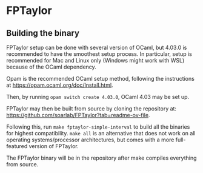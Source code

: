 # FPTaylor

## Building the binary

FPTaylor setup can be done with several version of OCaml, but 4.03.0 is recommended to have the smoothest setup process. In particular, setup is recommended for Mac and Linux only (Windows might work with WSL) because of the OCaml dependency.

Opam is the recommended OCaml setup method, following the instructions at https://opam.ocaml.org/doc/Install.html.

Then, by running ``opam switch create 4.03.0``, OCaml 4.03 may be set up.

FPTaylor may then be built from source by cloning the repository at: https://github.com/soarlab/FPTaylor?tab=readme-ov-file.

Following this, run ``make fptaylor-simple-interval`` to build all the binaries for highest compatibility. ``make all`` is an alternative that does not work on all operating systems/processor architectures, but comes with a more full-featured version of FPTaylor.

The FPTaylor binary will be in the repository after make compiles everything from source.
